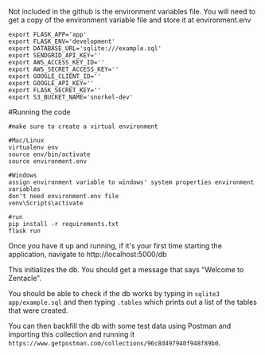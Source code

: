 Not included in the github is the environment variables file. You will need to get a copy of the environment variable file and store it at environment.env

```
export FLASK_APP='app'
export FLASK_ENV='development'
export DATABASE_URL='sqlite:///example.sql'
export SENDGRID_API_KEY=''
export AWS_ACCESS_KEY_ID=''
export AWS_SECRET_ACCESS_KEY=''
export GOOGLE_CLIENT_ID=''
export GOOGLE_API_KEY=''
export FLASK_SECRET_KEY=''
export S3_BUCKET_NAME='snorkel-dev'
```

#Running the code
```
#make sure to create a virtual environment

#Mac/Linux
virtualenv env
source env/bin/activate
source environment.env

#Windows
assign environment variable to windows' system properties environment variables
don't need environment.env file
venv\Scripts\activate

#run
pip install -r requirements.txt
flask run
```

Once you have it up and running, if it's your first time starting the application, navigate to http://localhost:5000/db

This initializes the db. You should get a message that says "Welcome to Zentacle".

You should be able to check if the db works by typing in `sqlite3 app/example.sql` and then typing `.tables` which prints out a list of the tables that were created.

You can then backfill the db with some test data using Postman and importing this collection and running it `https://www.getpostman.com/collections/96c8d497940f948f89b0`.
